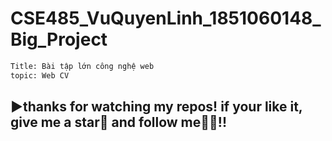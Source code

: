 # CSE485_VuQuyenLinh_1851060148_Big_Project
```bash
Title: Bài tập lớn công nghệ web
topic: Web CV
```
## ▶thanks for watching my repos! if your like it, give me a star🌟 and follow me🧡🧡!!
